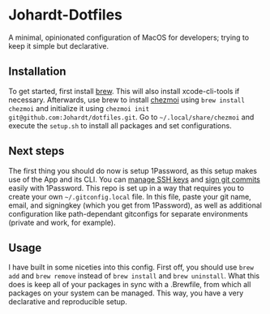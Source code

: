 # Johardt-Dotfiles

A minimal, opinionated configuration of MacOS for developers;
trying to keep it simple but declarative.

## Installation

To get started, first install [brew](https://brew.sh/).
This will also install xcode-cli-tools if necessary.
Afterwards, use brew to install [chezmoi](https://www.chezmoi.io/) using `brew install chezmoi`
and initialize it using `chezmoi init git@github.com:Johardt/dotfiles.git`.
Go to `~/.local/share/chezmoi` and execute the `setup.sh` to install all packages and set configurations.

## Next steps

The first thing you should do now is setup 1Password, as this setup makes use of the App and its CLI.
You can [manage SSH keys](https://developer.1password.com/docs/ssh/manage-keys) and [sign git commits](https://developer.1password.com/docs/ssh/git-commit-signing) easily with 1Password.
This repo is set up in a way that requires you to create your own `~/.gitconfig.local` file.
In this file, paste your git name, email, and signingkey (which you get from 1Password), as well as additional configuration like path-dependant gitconfigs for separate environments (private and work, for example).

## Usage

I have built in some niceties into this config.
First off, you should use `brew add` and `brew remove` instead of `brew install` and `brew uninstall`.
What this does is keep all of your packages in sync with a .Brewfile, from which all packages on your system can be managed.
This way, you have a very declarative and reproducible setup.
